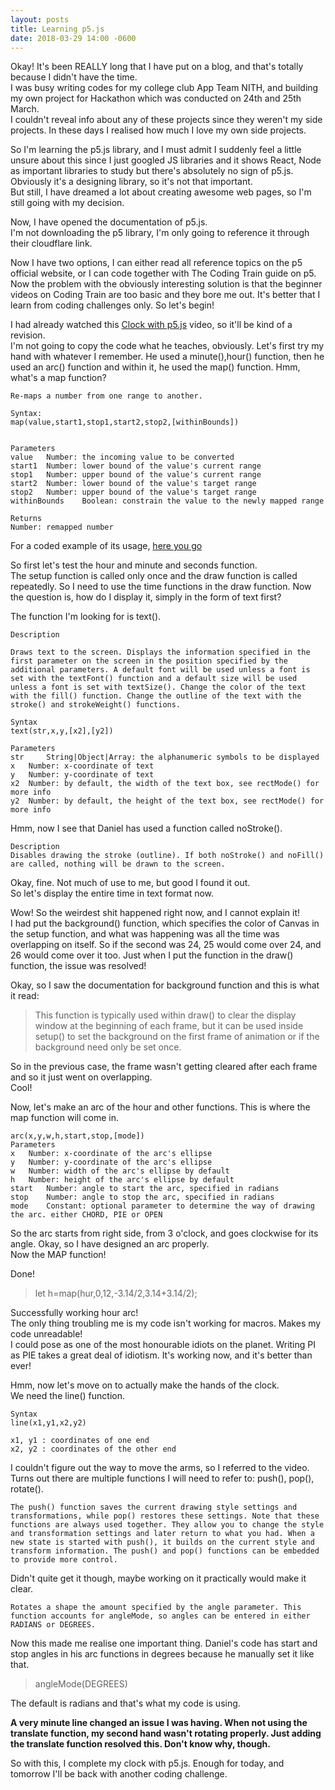 ```yaml
---
layout: posts
title: Learning p5.js
date: 2018-03-29 14:00 -0600
---
```


Okay! It's been REALLY long that I have put on a blog, and that's totally because I didn't have the time.  
I was busy writing codes for my college club App Team NITH, and building my own project for Hackathon which was conducted on 24th and 25th March.  
I couldn't reveal info about any of these projects since they weren't my side projects. In these days I realised how much I love my own side projects.

So I'm learning the p5.js library, and I must admit I suddenly feel a little unsure about this since I just googled JS libraries and it shows React, Node as
important libraries to study but there's absolutely no sign of p5.js. Obviously it's a designing library, so it's not that important.  
But still, I have dreamed a lot about creating awesome web pages, so I'm still going with my decision.

Now, I have opened the documentation of p5.js.  
I'm not downloading the p5 library, I'm only going to reference it through their cloudflare link.

><script src="https://cdnjs.cloudflare.com/ajax/libs/p5.js/0.6.0/p5.js"></script>

Now I have two options, I can either read all reference topics on the p5 official website, or I can code together with The Coding Train guide on p5.
Now the problem with the obviously interesting solution is that the beginner videos on Coding Train are too basic and they bore me out. It's better that I learn
from coding challenges only.
So let's begin!

I had already watched this [Clock with p5.js](https://www.youtube.com/watch?v=E4RyStef-gY) video, so it'll be kind of a revision.  
I'm not going to copy the code what he teaches, obviously.
Let's first try my hand with whatever I remember.
He used a minute(),hour() function, then he used an arc() function and within it, he used the map() function.
Hmm, what's a map function?

```
Re-maps a number from one range to another.

Syntax:
map(value,start1,stop1,start2,stop2,[withinBounds])


Parameters
value 	Number: the incoming value to be converted
start1 	Number: lower bound of the value's current range
stop1 	Number: upper bound of the value's current range
start2 	Number: lower bound of the value's target range
stop2 	Number: upper bound of the value's target range
withinBounds 	Boolean: constrain the value to the newly mapped range

Returns
Number: remapped number
```
For a coded example of its usage, [here you go](https://p5js.org/reference/#/p5/map)

So first let's test the hour and minute and seconds function.  
The setup function is called only once and the draw function is called repeatedly. So I need to use
the time functions in the draw function. Now the question is, how do I display it, simply in the form of text first?

The function I'm looking for is text().
```
Description

Draws text to the screen. Displays the information specified in the first parameter on the screen in the position specified by the additional parameters. A default font will be used unless a font is set with the textFont() function and a default size will be used unless a font is set with textSize(). Change the color of the text with the fill() function. Change the outline of the text with the stroke() and strokeWeight() functions.

Syntax
text(str,x,y,[x2],[y2])

Parameters
str 	String|Object|Array: the alphanumeric symbols to be displayed
x 	Number: x-coordinate of text
y 	Number: y-coordinate of text
x2 	Number: by default, the width of the text box, see rectMode() for more info
y2 	Number: by default, the height of the text box, see rectMode() for more info
```

Hmm, now I see that Daniel has used a function called noStroke().

```
Description
Disables drawing the stroke (outline). If both noStroke() and noFill() are called, nothing will be drawn to the screen.
```
Okay, fine. Not much of use to me, but good I found it out.  
So let's display the entire time in text format now.  

Wow! So the weirdest shit happened right now, and I cannot explain it!  
I had put the background() function, which specifies the color of Canvas in the setup function, and what
was happening was all the time was overlapping on itself. So if the second was 24, 25 would come over 24, and 26 would come over it too. Just when I put the function in the draw() function, the issue was resolved!

Okay, so I saw the documentation for background function and this is what it read:
>This function is typically used within draw() to clear the display window at the beginning of each frame, but it can be used inside setup() to set the background on the first frame of animation or if the background need only be set once.

So in the previous case, the frame wasn't getting cleared after each frame and so it just went on overlapping.  
Cool!  

Now, let's make an arc of the hour and other functions. This is where the map function will come in.  
```
arc(x,y,w,h,start,stop,[mode])
Parameters
x 	Number: x-coordinate of the arc's ellipse
y 	Number: y-coordinate of the arc's ellipse
w 	Number: width of the arc's ellipse by default
h 	Number: height of the arc's ellipse by default
start 	Number: angle to start the arc, specified in radians
stop 	Number: angle to stop the arc, specified in radians
mode 	Constant: optional parameter to determine the way of drawing the arc. either CHORD, PIE or OPEN
```

So the arc starts from right side, from 3 o'clock, and goes clockwise for its angle.
Okay, so I have designed an arc properly.  
Now the MAP function!

Done!
>let h=map(hur,0,12,-3.14/2,3.14+3.14/2);

Successfully working hour arc!  
The only thing troubling me is my code isn't working for macros. Makes my code unreadable!  
I could pose as one of the most honourable idiots on the planet. Writing PI as PIE takes a great deal of idiotism.
It's working now, and it's better than ever!  

Hmm, now let's move on to actually make the hands of the clock.  
We need the line() function.
```
Syntax
line(x1,y1,x2,y2)

x1, y1 : coordinates of one end
x2, y2 : coordinates of the other end
```
I couldn't figure out the way to move the arms, so I referred to the video. Turns out there are multiple functions
I will need to refer to: push(), pop(), rotate().
```
The push() function saves the current drawing style settings and transformations, while pop() restores these settings. Note that these functions are always used together. They allow you to change the style and transformation settings and later return to what you had. When a new state is started with push(), it builds on the current style and transform information. The push() and pop() functions can be embedded to provide more control.
```
Didn't quite get it though, maybe working on it practically would make it clear.
```
Rotates a shape the amount specified by the angle parameter. This function accounts for angleMode, so angles can be entered in either RADIANS or DEGREES.
```

Now this made me realise one important thing. Daniel's code has start and stop angles in his arc functions in degrees because he manually set it like that.
>angleMode(DEGREES)

The default is radians and that's what my code is using.  

**A very minute line changed an issue I was having. When not using the translate function, my second hand wasn't rotating properly. Just adding the translate function resolved this. Don't know why, though.**

So with this, I complete my clock with p5.js. Enough for today, and tomorrow I'll be back with another coding challenge.
